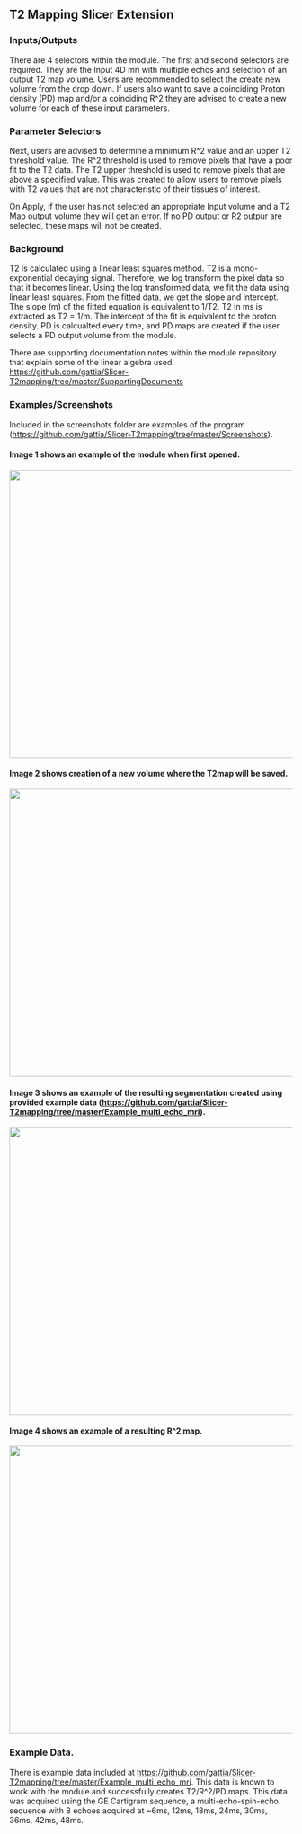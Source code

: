 ## T2 Mapping Slicer Extension 

### Inputs/Outputs
There are 4 selectors within the module. 
The first and second selectors are required. They are the Input 4D mri with multiple echos and selection of an output T2 map volume. Users are recommended to select the create new volume from the drop down. If users also want to save a coinciding Proton density (PD) map and/or a coinciding R^2 they are advised to create a new volume for each of these input parameters. 

### Parameter Selectors
Next, users are advised to determine a minimum R^2 value and an upper T2 threshold value. The R^2 threshold is used to remove pixels that have a poor fit to the T2 data. The T2 upper threshold is used to remove pixels that are above a specified value. This was created to allow users to remove pixels with T2 values that are not characteristic of their tissues of interest. 

On Apply, if the user has not selected an appropriate Input volume and a T2 Map output volume they will get an error. If no PD output or R2 outpur are selected, these maps will not be created. 

### Background
T2 is calculated using a linear least squares method. T2 is a mono-exponential decaying signal. Therefore, we log transform the pixel data so that it becomes linear. Using the log transformed data, we fit the data using linear least squares. From the fitted data, we get the slope and intercept. The slope (m) of the fitted equation is equivalent to 1/T2. T2 in ms is extracted as T2 = 1/m. The intercept of the fit is equivalent to the proton density. PD is calcualted every time, and PD maps are created if the user selects a PD output volume from the module. 

There are supporting documentation notes within the module repository that explain some of the linear algebra used. https://github.com/gattia/Slicer-T2mapping/tree/master/SupportingDocuments

### Examples/Screenshots
Included in the screenshots folder are examples of the program (https://github.com/gattia/Slicer-T2mapping/tree/master/Screenshots). 

#### Image 1 shows an example of the module when first opened. 

<img src="https://github.com/gattia/Slicer-T2mapping/blob/master/Screenshots/1_Module_and_multi_echo_t2_image.png" width="512">

#### Image 2 shows creation of a new volume where the T2map will be saved. 

<img src="https://github.com/gattia/Slicer-T2mapping/blob/master/Screenshots/2_Module_create_new_volume_t2.png" width="512">

#### Image 3 shows an example of the resulting segmentation created using provided example data (https://github.com/gattia/Slicer-T2mapping/tree/master/Example_multi_echo_mri). 

<img src="https://github.com/gattia/Slicer-T2mapping/blob/master/Screenshots/3_Example_resulting_t2_map_r2_threshold_0.7_t2_upper_threshold_100.png" width="512">

#### Image 4 shows an example of a resulting R^2 map. 

<img src="https://github.com/gattia/Slicer-T2mapping/blob/master/Screenshots/4_Example_resulting_R2_map_r2_threshold_0.7_t2_upper_threshold_100.png" width="512">


### Example Data. 
There is example data included at https://github.com/gattia/Slicer-T2mapping/tree/master/Example_multi_echo_mri. This data is known to work with the module and successfully creates T2/R^2/PD maps. This data was acquired using the GE Cartigram sequence, a multi-echo-spin-echo sequence with 8 echoes acquired at ~6ms, 12ms, 18ms, 24ms, 30ms, 36ms, 42ms, 48ms. 
